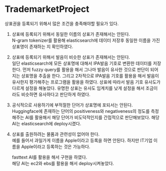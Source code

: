 # TrademarketProject

상표권을 등록되기 위해서 많은 조건을 충족해야할 필요가 있다.

1. 상표에 등록되기 위해서 동일한 이름의 상표가 존재해서는 안된다.   
  N-gram tokenizer를 활용해 elasticsearch에 데이터 저장후 동일한 이름을 가진 상표명이 존재하는 지 확인하였다.

2. 상표에 등록되기 위해서 발음이 비슷한 상표가 존재해서는 안된다.   
  일단 elasticsearch에 모든 상표명에 대해서 IPA발음 기호로 변환한 데이터를 저장한다.
  먼저 fuzzy query를 활용을 해서 그나마 발음이 유사한 것으로 판단이 되어지는 상표명을 추출을 한다. 
  그리고 2차적으로 IPA발음 기호를 활용을 해서 발음이 유사한지 평가해주는 프로그램을 활용을 하였다.
  상표에 따라서 발음 기호 유사도가 다르게 설정을 해놓았다.
  유명한 상표는 유사도 임계치를 낮게 설정을 해서 조금이라도 비슷하면 유사하다고 판단하게 하였다.

3. 공식적으로 사용하기에 부적절한 단어가 상표명에 포되서는 안된다.  
   Huggingface에 존재하는 단어의 positiveness와 negativeness의 정도를 측정해주는 AI를 활용해서 해당 단어가 비도덕적인지를 간접적으로 판단해보았다.
   해당 AI는 elasticsearch에 deploy시켰다.

4. 상표를 출원하려는 물품과 관련성이 없어야 한다.  
   예를 들어서 과일가게 이름을 Apple이라고 등록을 하면 안된다. 하지만 IT기업 이름을 Apple이라고 등록하는 것은 가능하다.

   fasttext AI를 활용을 해서 구현을 하였다.  
   해당 AI는 ec2와 ebs를 활용을 해서 deploy시켜놓았다. 
